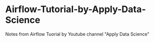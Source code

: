 # Airflow-Tutorial-by-Apply-Data-Science

Notes from Airflow Tuorial by Youtube channel "Apply Data Science"
